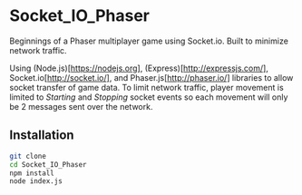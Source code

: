 # Socket_IO_Phaser
Beginnings of a Phaser multiplayer game using Socket.io. Built to minimize network traffic.

Using (Node.js)[https://nodejs.org], (Express)[http://expressjs.com/], Socket.io[http://socket.io/], and Phaser.js[http://phaser.io/] libraries to allow socket transfer of game data. To limit network traffic, player movement is limited to *Starting* and *Stopping* socket events so each movement will only be 2 messages sent over the network.

## Installation
```bash
git clone
cd Socket_IO_Phaser
npm install
node index.js
```
